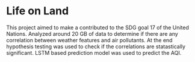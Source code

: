 # Life on Land
This project aimed to make a contributed to the SDG goal 17 of the United Nations.
Analyzed around 20  GB of data to determine if there are any correlation between weather features and air pollutants. At the end hypothesis testing was used to check if the correlations are statastically significant.
LSTM based prediction model was used to predict the AQI.
